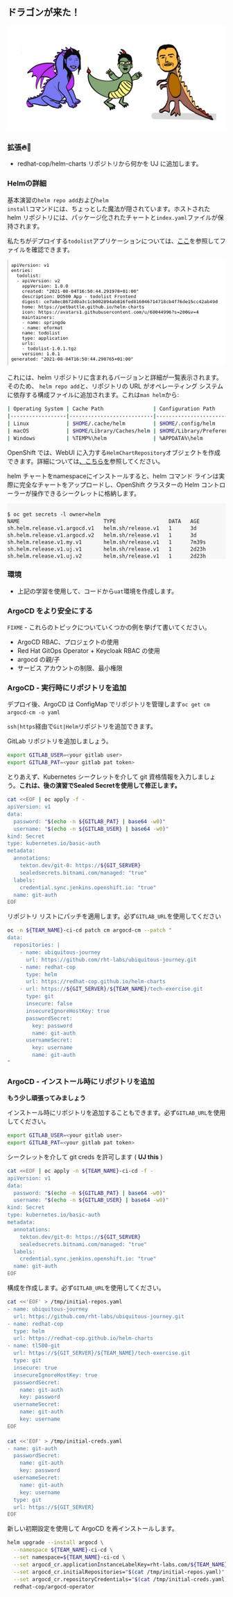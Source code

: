 ## ドラゴンが来た！

![oh-look-a-dragon](../images/oh-look-dragons.png)

### 拡張🔥🦄

- redhat-cop/helm-charts リポジトリから何かを UJ に追加します。

### Helmの詳細

<a>基本</a>演習の`helm repo add`および<code>helm install</code>コマンドには、ちょっとした魔法が隠されています。ホストされた helm リポジトリには、パッケージ化されたチャートと`index.yaml`ファイルが保持されます。

私たちがデプロイする`todolist`アプリケーションについては、<span style="color:blue;"><a href="https://rht-labs.com/todolist/index.yaml">ここ</a></span>を参照してファイルを確認できます。<span></span>

![images/helm-index.png](images/helm-index.png)

これには、helm リポジトリに含まれるバージョンと詳細が一覧表示されます。そのため、 `helm repo add`と、リポジトリの URL がオペレーティング システムに依存する構成ファイルに追加されます。これは`man helm`から:

```bash
| Operating System | Cache Path                | Configuration Path             | Data Path               |
|------------------|---------------------------|--------------------------------|-------------------------|
| Linux            | $HOME/.cache/helm         | $HOME/.config/helm             | $HOME/.local/share/helm |
| macOS            | $HOME/Library/Caches/helm | $HOME/Library/Preferences/helm | $HOME/Library/helm      |
| Windows          | %TEMP%\helm               | %APPDATA%\helm                 | %APPDATA%\helm          |
```

OpenShift では、WebUI に入力する`HelmChartRepository`オブジェクトを作成できます。詳細については<span style="color:blue;"><a href="https://docs.openshift.com/container-platform/4.9/applications/working_with_helm_charts/configuring-custom-helm-chart-repositories.html">、こちらを</a></span>参照してください。

helm チャートをnamespaceにインストールすると、helm コマンド ラインは実際に完全なチャートをアップロードし、OpenShift クラスターの Helm コントローラーが操作できるシークレットに格納します。

<div class="highlight" style="background: #f7f7f7">
<pre><code class="language-bash">
$ oc get secrets -l owner=helm
NAME                           TYPE                 DATA   AGE
sh.helm.release.v1.argocd.v1   helm.sh/release.v1   1      3d
sh.helm.release.v1.argocd.v2   helm.sh/release.v1   1      3d
sh.helm.release.v1.my.v1       helm.sh/release.v1   1      7m39s
sh.helm.release.v1.uj.v1       helm.sh/release.v1   1      2d23h
sh.helm.release.v1.uj.v2       helm.sh/release.v1   1      2d23h
</code></pre>
</div>

### 環境

- 上記の学習を使用して、コードから`uat`環境を作成します。

### ArgoCD をより安全にする

`FIXME` - これらのトピックについていくつかの例を挙げて書いてください。

- ArgoCD RBAC、プロジェクトの使用
- Red Hat GitOps Operator + Keycloak RBAC の使用
- argocd の親/子
- サービス アカウントの制限、最小権限

### ArgoCD - 実行時にリポジトリを追加

デプロイ後、ArgoCD は ConfigMap でリポジトリを管理します`oc get cm argocd-cm -o yaml`

`ssh|https`経由で`Git|Helm`リポジトリを追加できます。

GitLab リポジトリを追加しましょう。

```bash
export GITLAB_USER=<your gitlab user>
export GITLAB_PAT=<your gitlab pat token>
```

とりあえず、Kubernetes シークレットを介して git 資格情報を入力しましょう。**これは、後の演習でSealed Secretを使用して修正します。**

```bash
cat <<EOF | oc apply -f -
apiVersion: v1
data:
  password: "$(echo -n ${GITLAB_PAT} | base64 -w0)"
  username: "$(echo -n ${GITLAB_USER} | base64 -w0)"
kind: Secret
type: kubernetes.io/basic-auth
metadata:
  annotations:
    tekton.dev/git-0: https://${GIT_SERVER}
    sealedsecrets.bitnami.com/managed: "true"
  labels:
    credential.sync.jenkins.openshift.io: "true"
  name: git-auth
EOF
```

リポジトリ リストにパッチを適用します。必ず`GITLAB_URL`を使用してください

```bash
oc -n ${TEAM_NAME}-ci-cd patch cm argocd-cm --patch "
data:
  repositories: |
    - name: ubiquitous-journey
      url: https://github.com/rht-labs/ubiquitous-journey.git
    - name: redhat-cop
      type: helm
      url: https://redhat-cop.github.io/helm-charts
    - url: https://${GIT_SERVER}/${TEAM_NAME}/tech-exercise.git
      type: git
      insecure: false
      insecureIgnoreHostKey: true
      passwordSecret:
        key: password
        name: git-auth
      usernameSecret:
        key: username
        name: git-auth
"
```

### ArgoCD - インストール時にリポジトリを追加

**もう少し頑張ってみましょう**

インストール時にリポジトリを追加することもできます。必ず`GITLAB_URL`を使用してください。

```bash
export GITLAB_USER=<your gitlab user>
export GITLAB_PAT=<your gitlab pat token>
```

シークレットを介して git creds を許可します ( **UJ this** )

```bash
cat <<EOF | oc apply -n ${TEAM_NAME}-ci-cd -f -
apiVersion: v1
data:
  password: "$(echo -n ${GITLAB_PAT} | base64 -w0)"
  username: "$(echo -n ${GITLAB_USER} | base64 -w0)"
kind: Secret
type: kubernetes.io/basic-auth
metadata:
  annotations:
    tekton.dev/git-0: https://${GIT_SERVER}
    sealedsecrets.bitnami.com/managed: "true"
  labels:
    credential.sync.jenkins.openshift.io: "true"
  name: git-auth
EOF
```

構成を作成します。必ず`GITLAB_URL`を使用してください。

```bash
cat <<'EOF' > /tmp/initial-repos.yaml
- name: ubiquitous-journey
  url: https://github.com/rht-labs/ubiquitous-journey.git
- name: redhat-cop
  type: helm
  url: https://redhat-cop.github.io/helm-charts
- name: tl500-git
  url: https://${GIT_SERVER}/${TEAM_NAME}/tech-exercise.git
  type: git
  insecure: true
  insecureIgnoreHostKey: true
  passwordSecret:
    name: git-auth
    key: password
  usernameSecret:
    name: git-auth
    key: username
EOF

cat <<'EOF' > /tmp/initial-creds.yaml
- name: git-auth
  passwordSecret:
    name: git-auth
    key: password
  usernameSecret:
    name: git-auth
    key: username
  type: git
  url: https://${GIT_SERVER}
EOF
```

新しい初期設定を使用して ArgoCD を再インストールします。

```bash
helm upgrade --install argocd \
  --namespace ${TEAM_NAME}-ci-cd \
  --set namespace=${TEAM_NAME}-ci-cd \
  --set argocd_cr.applicationInstanceLabelKey=rht-labs.com/${TEAM_NAME} \
  --set argocd_cr.initialRepositories="$(cat /tmp/initial-repos.yaml)" \
  --set argocd_cr.repositoryCredentials="$(cat /tmp/initial-creds.yaml)" \
  redhat-cop/argocd-operator
```
